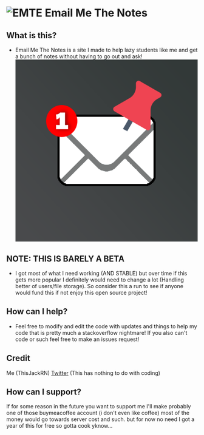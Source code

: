 
# ![EMTE](https://raw.githubusercontent.com/ThisJackRN/EmailMeTheNotes/81561d94df147948b4a6865de2e405f14e5199ac/static/favicon.ico) Email Me The Notes

## What is this?

- Email Me The Notes is a site I made to help lazy students like me and get a bunch of notes without having to go out and ask!
  ![enter image description here](https://raw.githubusercontent.com/ThisJackRN/EmailMeTheNotes/81561d94df147948b4a6865de2e405f14e5199ac/static/logo.png)

## NOTE: THIS IS BARELY A BETA

- I got most of what I need working (AND STABLE) but over time if this gets more popular I definitely would need to change a lot (Handling better of users/file storage). So consider this a run to see if anyone would fund this if not enjoy this open source project!

## How can I help?

- Feel free to modify and edit the code with updates and things to help my code that is pretty much a stackoverflow nightmare! If you also can't code or such feel free to make an issues request!

## Credit

Me (ThisJackRN)
[Twitter](https://x.com/ThisJackRN) (This has nothing to do with coding)

## How can I support?

If for some reason in the future you want to support me I'll make probably one of those buymeacoffee account (i don't even like coffee) most of the money would go towards server cost and such. but for now no need I got a year of this for free so gotta cook yknow...
